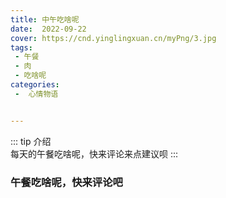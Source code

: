 ```yaml
---
title: 中午吃啥呢
date:  2022-09-22
cover: https://cnd.yinglingxuan.cn/myPng/3.jpg
tags:
 - 午餐
 - 肉
 - 吃啥呢
categories:
 -  心情物语


---
```

::: tip 介绍<br>
 每天的午餐吃啥呢，快来评论来点建议呗
:::

<!-- more -->

### 午餐吃啥呢，快来评论吧
